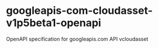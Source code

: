 # googleapis-com-cloudasset-v1p5beta1-openapi
OpenAPI specification for googleapis.com API vcloudasset
